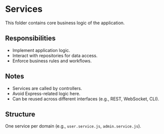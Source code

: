 # Services

This folder contains core business logic of the application.

## Responsibilities
- Implement application logic.
- Interact with repositories for data access.
- Enforce business rules and workflows.

## Notes
- Services are called by controllers.
- Avoid Express-related logic here.
- Can be reused across different interfaces (e.g., REST, WebSocket, CLI).

## Structure
One service per domain (e.g., `user.service.js`, `admin.service.js`).
